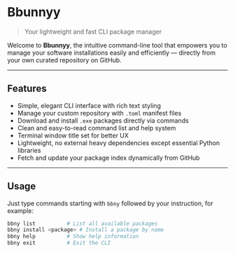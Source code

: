 # Bbunnyy

> Your lightweight and fast CLI package manager

Welcome to **Bbunnyy**, the intuitive command-line tool that empowers you to manage your software installations easily and efficiently — directly from your own curated repository on GitHub.

---

## Features

- Simple, elegant CLI interface with rich text styling  
- Manage your custom repository with `.toml` manifest files  
- Download and install `.exe` packages directly via commands  
- Clean and easy-to-read command list and help system  
- Terminal window title set for better UX  
- Lightweight, no external heavy dependencies except essential Python libraries  
- Fetch and update your package index dynamically from GitHub

---

## Usage

Just type commands starting with `bbny` followed by your instruction, for example:

```bash
bbny list          # List all available packages
bbny install <package> # Install a package by name
bbny help          # Show help information
bbny exit          # Exit the CLI
